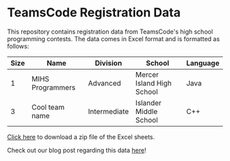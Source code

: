 # TeamsCode Registration Data

This repository contains registration data from TeamsCode's high school programming contests. The data comes in Excel format and is formatted as follows: 

| Size        | Name        | Division    | School      | Language |
| ----------- | ----------- | ----------- | ----------- | ---------|
| 1 | MIHS Programmers | Advanced | Mercer Island High School | Java |
| 3 | Cool team name | Intermediate | Islander Middle School | C++ |

[Click here](./TeamsCode_Registration_Data.zip) to download a zip file of the Excel sheets. 

Check out our blog post regarding this data [here](https://teamscode.com/blog/analyzing-registration-data/)!